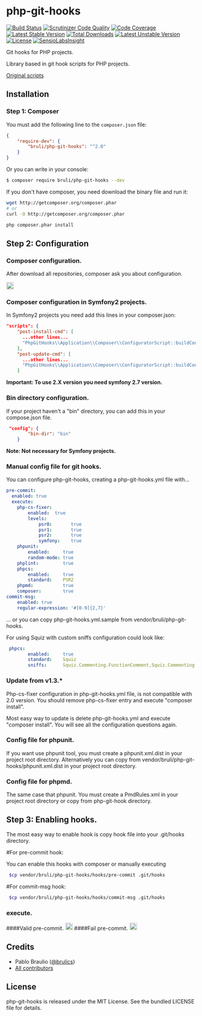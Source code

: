 php-git-hooks
=============
[![Build Status](https://travis-ci.org/bruli/php-git-hooks.svg?branch=master)](https://travis-ci.org/bruli/php-git-hooks)
[![Scrutinizer Code Quality](https://scrutinizer-ci.com/g/bruli/php-git-hooks/badges/quality-score.png?b=master)](https://scrutinizer-ci.com/g/bruli/php-git-hooks/?branch=master)
[![Code Coverage](https://scrutinizer-ci.com/g/bruli/php-git-hooks/badges/coverage.png?b=master)](https://scrutinizer-ci.com/g/bruli/php-git-hooks/?branch=master)
[![Latest Stable Version](https://poser.pugx.org/bruli/php-git-hooks/v/stable.svg)](https://packagist.org/packages/bruli/php-git-hooks) [![Total Downloads](https://poser.pugx.org/bruli/php-git-hooks/downloads)](https://packagist.org/packages/bruli/php-git-hooks) [![Latest Unstable Version](https://poser.pugx.org/bruli/php-git-hooks/v/unstable.svg)](https://packagist.org/packages/bruli/php-git-hooks) [![License](https://poser.pugx.org/bruli/php-git-hooks/license.svg)](https://packagist.org/packages/bruli/php-git-hooks)
[![SensioLabsInsight](https://insight.sensiolabs.com/projects/584eb4ce-7de2-4bb0-9728-5e8be8e4ca3f/mini.png)](https://insight.sensiolabs.com/projects/584eb4ce-7de2-4bb0-9728-5e8be8e4ca3f)

Git hooks for PHP projects.

Library based in git hook scripts for PHP projects.

[Original scripts](http://carlosbuenosvinos.com/write-your-git-hooks-in-php-and-keep-them-under-git-control/)

## Installation

### Step 1: Composer

You must add the following line to the `composer.json` file:

```json
{
    "require-dev": {
        "bruli/php-git-hooks": "^2.0"
    }
}
```
Or you can write in your console:

```bash
$ composer require bruli/php-git-hooks --dev
```

If you don't have composer, you need download the  binary file and run it:

```bash
wget http://getcomposer.org/composer.phar
# or
curl -O http://getcomposer.org/composer.phar

php composer.phar install
```

## Step 2: Configuration
### Composer configuration.
After download all repositories, composer ask you about configuration.

<img style="border:1px solid #ccc; padding:1px" src="https://raw.githubusercontent.com/bruli/php-git-hooks/master/Resources/docs/images/composer-config.png" />

### Composer configuration in Symfony2 projects.

In Symfony2 projects you need add this lines in your composer.json:

```json
"scripts": {
    "post-install-cmd": [
      ...other lines...
      "PhpGitHooks\\Application\\Composer\\ConfiguratorScript::buildConfig"
    ],
    "post-update-cmd": [
      ...other lines...
      "PhpGitHooks\\Application\\Composer\\ConfiguratorScript::buildConfig"
    ]
```

**Important: To use 2.X version you need symfony 2.7 version.**

### Bin directory configuration.

If your project haven't a "bin" directory, you can add this in your compose.json file.

```json
 "config": {
        "bin-dir": "bin"
    }
```

**Note: Not necessary for Symfony projects.**

### Manual config file for git hooks.
You can configure php-git-hooks, creating a php-git-hooks.yml file with...

```yaml
pre-commit:
  enabled: true
  execute:
    php-cs-fixer:
        enabled:  true
        levels:
            psr0:       true
            psr1:       true
            psr2:       true
            symfony:    true
    phpunit:
        enabled:     true
        random-mode: true
    phplint:         true
    phpcs:
        enabled:     true
        standard:    PSR2
    phpmd:           true
    composer:        true
commit-msg:
    enabled: true
    regular-expression: '#[0-9]{2,7}'
```

... or you can copy php-git-hooks.yml.sample from vendor/bruli/php-git-hooks.

For using Squiz with custom sniffs configuration could look like:

```yaml
 phpcs:
        enabled:     true
        standard:    Squiz
        sniffs:      Squiz.Commenting.FunctionComment,Squiz.Commenting.FunctionCommentThrowTag,Squiz.Commenting.ClassComment,Squiz.Commenting.FileComment,Squiz.Commenting.VariableComment

```

### Update from v1.3.*

Php-cs-fixer configuration in php-git-hooks.yml file, is not compatible with 2.0 version. 
You should remove php-cs-fixer entry and execute "composer install".

Most easy way to update is delete php-git-hooks.yml and execute "composer install". You will see all the configuration questions again.

### Config file for phpunit.
If you want use phpunit tool, you must create a phpunit.xml.dist in your project root directory. 
Alternatively you can copy from vendor/bruli/php-git-hooks/phpunit.xml.dist in your project root directory.

### Config file for phpmd.
The same case that phpunit. You must create a PmdRules.xml in your project root directory or copy from php-git-hook directory.

## Step 3: Enabling hooks.

The most easy way to enable hook is copy hook file into your .git/hooks directory.

#For pre-commit hook:

You can enable this hooks with composer or manually executing

```bash
 $cp vendor/bruli/php-git-hooks/hooks/pre-commit .git/hooks
```

#For commit-msg hook:

```bash
 $cp vendor/bruli/php-git-hooks/hooks/commit-msg .git/hooks
```

### execute.
####Valid pre-commit.
<img style="border:1px solid #ccc; padding:1px" src="https://raw.githubusercontent.com/bruli/php-git-hooks/master/Resources/docs/images/pre-commit.png" />
####Fail pre-commit.
<img style="border:1px solid #ccc; padding:1px" src="https://raw.githubusercontent.com/bruli/php-git-hooks/master/Resources/docs/images/pre-commit-failed.png" />

## Credits

* Pablo Braulio ([@brulics](https://twitter.com/brulics))
* [All contributors](https://github.com/bruli/php-git-hooks/graphs/contributors)

## License

php-git-hooks is released under the MIT License. See the bundled LICENSE file for details.
